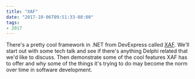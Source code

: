 ```yaml
---
title: "XAF"
date: "2017-10-06T09:51:33-08:00"
tags:
- 2017
---
```


There's a pretty cool framework in .NET from DevExpress called [XAF](https://www.devexpress.com/Products/NET/Application_Framework). We'll start out with some tech talk and see if there's anything Delphi related that we'd like to discuss. Then demonstrate some of the cool features XAF has to offer and why some of the things it's trying to do may become the norm over time in software development.
